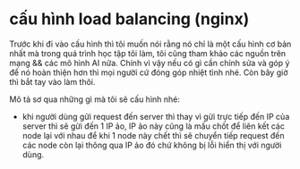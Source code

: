 # cấu hình load balancing (nginx)

Trước khi đi vào cấu hình thì tôi muốn nói rằng nó chỉ là một cấu hình cơ bản nhất mà trong quá trình học tập tôi làm, tôi cũng tham khảo các
nguồn trên mạng && các mô hình AI nữa. Chính vì vậy nếu có gì cần chỉnh sửa và góp ý để nó hoàn thiện hơn thì mọi người cứ đóng góp nhiệt tình
nhé. Còn bây giờ thì bắt tay vào làm thôi.

Mô tả sơ qua những gì mà tôi sẽ cấu hình nhé:

- khi người dùng gửi request đến server thì thay vì gửi trực tiếp đến IP của server thì sẽ gửi đến 1 IP ảo, IP ảo này cũng là mấu chốt để liên 
kết các node lại với nhau để khi 1 node này chết thì sẽ chuyển tiếp request đến các node còn lại thông qua IP ảo đó chứ không bị lỗi hiển thị
với người dùng.



